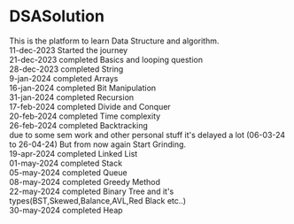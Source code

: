 # DSASolution
This is the platform to learn Data Structure and algorithm.
<br>
11-dec-2023 Started the journey
<br>
21-dec-2023 completed Basics and looping question
<br>
28-dec-2023 completed String
<br>
9-jan-2024 completed Arrays
<br>
16-jan-2024 completed Bit Manipulation
<br>
31-jan-2024 completed Recursion
<br>
17-feb-2024 completed Divide and Conquer
<br>
20-feb-2024 completed Time complexity
<br>
26-feb-2024 completed Backtracking
<br>
due to some sem work and other personal stuff it's delayed a lot (06-03-24 to 26-04-24) But from now again Start Grinding.
<br>
19-apr-2024 completed Linked List
<br>
01-may-2024 completed Stack
<br>
05-may-2024 completed Queue
<br>
08-may-2024 completed Greedy Method
<br>
22-may-2024 completed Binary Tree and it's types(BST,Skewed,Balance,AVL,Red Black etc..)
<br>
30-may-2024 completed Heap 
